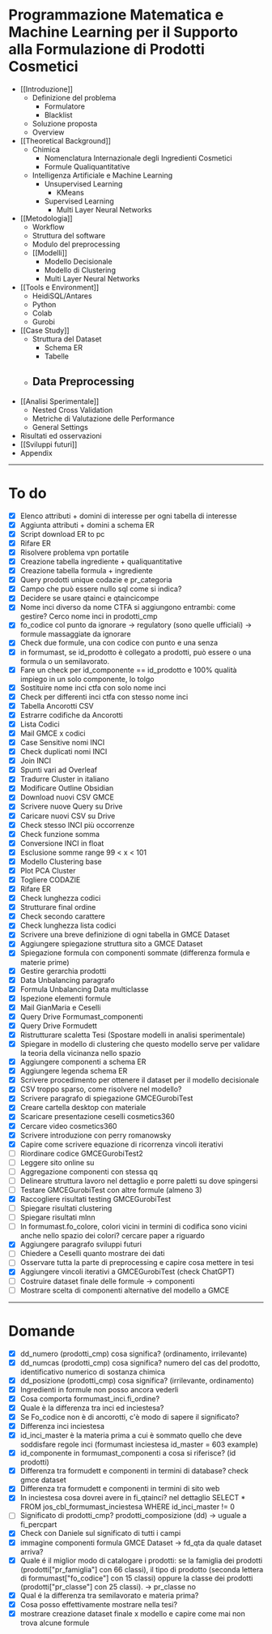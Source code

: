 # Programmazione Matematica e Machine Learning per il Supporto alla Formulazione di Prodotti Cosmetici

- [[Introduzione]]
	- Definizione del problema
		- Formulatore
		- Blacklist
	- Soluzione proposta
	- Overview
- [[Theoretical Background]]
	- Chimica
		- Nomenclatura Internazionale degli Ingredienti Cosmetici
		- Formule Qualiquantitative
	- Intelligenza Artificiale e Machine Learning
		- Unsupervised Learning
			- KMeans
		- Supervised Learning
			- Multi Layer Neural Networks
- [[Metodologia]]
	- Workflow
	- Struttura del software
	- Modulo del preprocessing
	- [[Modelli]]
		- Modello Decisionale
		- Modello di Clustering
		- Multi Layer Neural Networks
- [[Tools e Environment]]
	- HeidiSQL/Antares
	- Python
	-  Colab
	- Gurobi
- [[Case Study]]
	- Struttura del Dataset
		- Schema ER
		- Tabelle
	- Data Preprocessing
		- 
- [[Analisi Sperimentale]]
	- Nested Cross Validation
	- Metriche di Valutazione delle Performance
	- General Settings
- Risultati ed osservazioni
- [[Sviluppi futuri]]
- Appendix

------------------------------------------------------------------------

# To do

- [x] Elenco attributi + domini di interesse per ogni tabella di interesse
- [x] Aggiunta attributi + domini a schema ER
- [x] Script download ER to pc
- [x] Rifare ER
- [x] Risolvere problema vpn portatile
- [x] Creazione tabella ingrediente + qualiquantitative
- [x] Creazione tabella formula + ingrediente
- [x] Query prodotti unique codazie e pr_categoria
- [x] Campo che può essere nullo sql come si indica?
- [x] Decidere se usare qtainci e qtaincicompe
- [x] Nome inci diverso da nome CTFA si aggiungono entrambi: come gestire? Cerco nome inci in prodotti_cmp
- [x] fo_codice col punto da ignorare -> regulatory (sono quelle ufficiali) -> formule massaggiate da ignorare
- [x] Check due formule, una con codice con punto e una senza
- [x] in formumast, se id_prodotto è collegato a prodotti, può essere o una formula o un semilavorato. 
- [x] Fare un check per id_componente == id_prodotto e 100% qualità impiego in un solo componente, lo tolgo
- [x] Sostituire nome inci ctfa con solo nome inci
- [x] Check per differenti inci ctfa con stesso nome inci
- [x] Tabella Ancorotti CSV
- [x] Estrarre codifiche da Ancorotti
- [x] Lista Codici
- [x] Mail GMCE x codici
- [x] Case Sensitive nomi INCI
- [x] Check duplicati nomi INCI
- [x] Join INCI
- [x] Spunti vari ad Overleaf
- [x] Tradurre Cluster in italiano
- [x] Modificare Outline Obsidian
- [x] Download nuovi CSV GMCE
- [x] Scrivere nuove Query su Drive
- [x] Caricare nuovi CSV su Drive
- [x] Check stesso INCI più occorrenze
- [x] Check funzione somma
- [x] Conversione INCI in float 
- [x] Esclusione somme range 99 < x < 101
- [x] Modello Clustering base
- [x] Plot PCA Cluster
- [x] Togliere CODAZIE
- [x] Rifare ER
- [x] Check lunghezza codici
- [x] Strutturare final ordine
- [x] Check secondo carattere
- [x] Check lunghezza lista codici 
- [x] Scrivere una breve definizione di ogni tabella in GMCE Dataset
- [x] Aggiungere spiegazione struttura sito a GMCE Dataset
- [x] Spiegazione formula con componenti sommate (differenza formula e materie prime)
- [x] Gestire gerarchia prodotti
- [x] Data Unbalancing paragrafo
- [x] Formula Unbalancing Data multiclasse
- [x] Ispezione elementi formule
- [x] Mail GianMaria e Ceselli
- [x] Query Drive Formumast_componenti
- [x] Query Drive Formudett
- [x] Ristrutturare scaletta Tesi (Spostare modelli in analisi sperimentale)
- [x] Spiegare in modello di clustering che questo modello serve per validare la teoria della vicinanza nello spazio
- [x] Aggiungere componenti a schema ER
- [x] Aggiungere legenda schema ER
- [x] Scrivere procedimento per ottenere il dataset per il modello decisionale
- [x] CSV troppo sparso, come risolvere nel modello?
- [x] Scrivere paragrafo di spiegazione GMCEGurobiTest
- [x] Creare cartella desktop con materiale
- [x] Scaricare presentazione ceselli cosmetics360
- [x] Cercare video cosmetics360
- [x] Scrivere introduzione con perry romanowsky
- [x] Capire come scrivere equazione di ricorrenza vincoli iterativi
- [ ] Riordinare codice GMCEGurobiTest2
- [ ] Leggere sito online su 
- [ ] Aggregazione componenti con stessa qq
- [ ] Delineare struttura lavoro nel dettaglio e porre paletti su dove spingersi
- [ ] Testare GMCEGurobiTest con altre formule (almeno 3)
- [x] Raccogliere risultati testing GMCEGurobiTest
- [ ] Spiegare risultati clustering
- [ ] Spiegare risultati mlnn
- [ ] In formumast.fo_colore, colori vicini in termini di codifica sono vicini anche nello spazio dei colori? cercare paper a riguardo
- [x] Aggiungere paragrafo sviluppi futuri
- [ ] Chiedere a Ceselli quanto mostrare dei dati
- [ ] Osservare tutta la parte di preprocessing e capire cosa mettere in tesi
- [x] Aggiungere vincoli iterativi a GMCEGurobiTest (check ChatGPT)
- [ ] Costruire dataset finale delle formule -> componenti
- [ ] Mostrare scelta di componenti alternative del modello a GMCE

-----

# Domande

- [x] dd_numero (prodotti_cmp) cosa significa? (ordinamento, irrilevante)
- [x] dd_numcas (prodotti_cmp) cosa significa? numero del cas del prodotto, identificativo numerico di sostanza chimica
- [x] dd_posizione (prodotti_cmp) cosa significa? (irrilevante, ordinamento)
- [x] Ingredienti in formule non posso ancora vederli
- [x] Cosa comporta formumast_inci.fi_ordine?
- [x] Quale è la differenza tra inci ed inciestesa?
- [x] Se Fo_codice non è di ancorotti, c'è modo di sapere il significato?
- [x] Differenza inci inciestesa
- [x] id_inci_master è la materia prima a cui è sommato quello che deve soddisfare regole inci (formumast inciestesa id_master = 603 example)
- [x] id_componente in formumast_componenti a cosa si riferisce? (id prodotti)
- [x] Differenza tra formudett e componenti in termini di database? check gmce dataset
- [x] Differenza tra formudett e componenti in termini di sito web
- [x] In inciestesa cosa dovrei avere in fi_qtainci? nel dettaglio SELECT * FROM jos_cbl_formumast_inciestesa WHERE id_inci_master != 0
- [ ] Significato di prodotti_cmp? prodotti_composizione (dd) -> uguale a fi_percpart
- [x] Check con Daniele sul significato di tutti i campi 
- [x] immagine componenti formula GMCE Dataset -> fd_qta da quale dataset arriva?
- [x] Quale é il miglior modo di catalogare i prodotti: se la famiglia dei prodotti (prodotti["pr_famiglia"] con 66 classi), il tipo di prodotto (seconda lettera di formumast["fo_codice"] con 15 classi) oppure la classe dei prodotti (prodotti["pr_classe"] con 25 classi). -> pr_classe no
- [x] Qual é la differenza tra semilavorato e materia prima?
- [x] Cosa posso effettivamente mostrare nella tesi?
- [x] mostrare creazione dataset finale x modello e capire come mai non trova alcune formule
